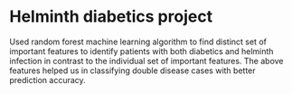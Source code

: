 # Helminth diabetics project
 
Used random forest machine learning algorithm to find distinct set of important features to identify patients with both diabetics and helminth infection in contrast to the individual set of important features.
The above features helped us in classifying double disease cases with better prediction accuracy.
